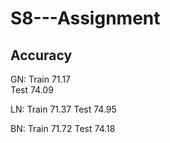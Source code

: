 # S8---Assignment

## Accuracy

GN:
Train	 71.17	
Test	 74.09

LN:
Train	 71.37
Test	 74.95

BN:
Train	 71.72
Test	 74.18
